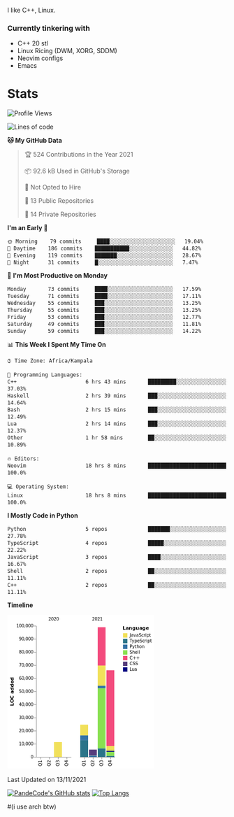 I like C++, Linux.
### Currently tinkering with
 - C++ 20 stl
 - Linux Ricing (DWM, XORG, SDDM)
 - Neovim configs
 - Emacs

# Stats
<!--START_SECTION:waka-->
![Profile Views](http://img.shields.io/badge/Profile%20Views-5-blue)

![Lines of code](https://img.shields.io/badge/From%20Hello%20World%20I%27ve%20Written-206488%20lines%20of%20code-blue)

**🐱 My GitHub Data** 

> 🏆 524 Contributions in the Year 2021
 > 
> 📦 92.6 kB Used in GitHub's Storage 
 > 
> 🚫 Not Opted to Hire
 > 
> 📜 13 Public Repositories 
 > 
> 🔑 14 Private Repositories  
 > 
**I'm an Early 🐤** 

```text
🌞 Morning    79 commits     ████░░░░░░░░░░░░░░░░░░░░░   19.04% 
🌆 Daytime    186 commits    ███████████░░░░░░░░░░░░░░   44.82% 
🌃 Evening    119 commits    ███████░░░░░░░░░░░░░░░░░░   28.67% 
🌙 Night      31 commits     █░░░░░░░░░░░░░░░░░░░░░░░░   7.47%

```
📅 **I'm Most Productive on Monday** 

```text
Monday       73 commits     ████░░░░░░░░░░░░░░░░░░░░░   17.59% 
Tuesday      71 commits     ████░░░░░░░░░░░░░░░░░░░░░   17.11% 
Wednesday    55 commits     ███░░░░░░░░░░░░░░░░░░░░░░   13.25% 
Thursday     55 commits     ███░░░░░░░░░░░░░░░░░░░░░░   13.25% 
Friday       53 commits     ███░░░░░░░░░░░░░░░░░░░░░░   12.77% 
Saturday     49 commits     ███░░░░░░░░░░░░░░░░░░░░░░   11.81% 
Sunday       59 commits     ███░░░░░░░░░░░░░░░░░░░░░░   14.22%

```


📊 **This Week I Spent My Time On** 

```text
⌚︎ Time Zone: Africa/Kampala

💬 Programming Languages: 
C++                      6 hrs 43 mins       █████████░░░░░░░░░░░░░░░░   37.03% 
Haskell                  2 hrs 39 mins       ███░░░░░░░░░░░░░░░░░░░░░░   14.64% 
Bash                     2 hrs 15 mins       ███░░░░░░░░░░░░░░░░░░░░░░   12.49% 
Lua                      2 hrs 14 mins       ███░░░░░░░░░░░░░░░░░░░░░░   12.37% 
Other                    1 hr 58 mins        ██░░░░░░░░░░░░░░░░░░░░░░░   10.89%

🔥 Editors: 
Neovim                   18 hrs 8 mins       █████████████████████████   100.0%

💻 Operating System: 
Linux                    18 hrs 8 mins       █████████████████████████   100.0%

```

**I Mostly Code in Python** 

```text
Python                   5 repos             ███████░░░░░░░░░░░░░░░░░░   27.78% 
TypeScript               4 repos             █████░░░░░░░░░░░░░░░░░░░░   22.22% 
JavaScript               3 repos             ████░░░░░░░░░░░░░░░░░░░░░   16.67% 
Shell                    2 repos             ██░░░░░░░░░░░░░░░░░░░░░░░   11.11% 
C++                      2 repos             ██░░░░░░░░░░░░░░░░░░░░░░░   11.11%

```


**Timeline**

![Chart not found](https://raw.githubusercontent.com/PandeCode/PandeCode/main/charts/bar_graph.png) 


 Last Updated on 13/11/2021
<!--END_SECTION:waka-->
[![PandeCode's GitHub stats](https://github-readme-stats.vercel.app/api?username=PandeCode&theme=dracula&hide_border=true&show_icons=true)](https://github.com/anuraghazra/github-readme-stats)
[![Top Langs](https://github-readme-stats.vercel.app/api/top-langs/?username=PandeCode&layout=compact&theme=dracula&hide_border=true)](https://github.com/anuraghazra/github-readme-stats)


#(i use arch btw)
